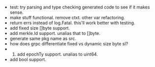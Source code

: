 - test: try parsing and type checking generated code to see if it makes sense.
- make stuff functional. remove ctxt. other var refactoring.
- return errs instead of log.Fatal. this'll work better with testing.
- add fixed size []byte support.
- add merkle.Id support. unalias that to []byte.
- generate same pkg name as src.
- how does grpc differentiate fixed vs dynamic size byte sl?
- 1. add epochTy support. unalias to uint64.
- add bool support.
